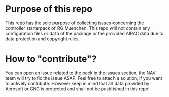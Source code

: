 # Purpose of this repo

This repo has the sole purpose of collecting issues concerning the controller starterpack of RG Muenchen. This repo will not contain any configuration files or data of the package or the provided AIRAC data due to data protection and copyright rules.

# How to "contribute"?

You can open an issue related to the pack in the issues section, the NAV team will try to fix the issue ASAP. Feel free to attach a solution, if you want to actively contribute. However keep in mind that all data provided by Aerosoft or GNG is protected and shall not be pusblished in this repo!
